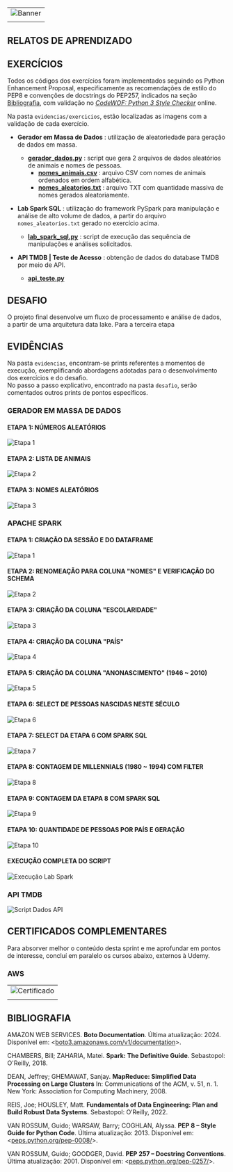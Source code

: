 #

||
|---|
|![Banner](/assets/banner-sprint8.png)|
||

## RELATOS DE APRENDIZADO

## EXERCÍCIOS

Todos os códigos dos exercícios foram implementados seguindo os Python Enhancement Proposal, especificamente as recomendações de estilo do PEP8 e convenções de docstrings do PEP257, indicados na seção [Bibliografia](#bibliografia), com validação no [*CodeWOF: Python 3 Style Checker*](https://www.codewof.co.nz/style/python3/) online.

Na pasta `evidencias/exercicios`, estão localizadas as imagens com a validação de cada exercício.

* **Gerador em Massa de Dados** : utilização de aleatoriedade para geração de dados em massa.
  * [**gerador_dados.py**](./exercicios/spark_batch/gerador_dados.py) : script que gera 2 arquivos de dados aleatórios de animais e nomes de pessoas.
    * [**nomes_animais.csv**](./exercicios/spark_batch/nomes_animais.csv) : arquivo CSV com nomes de animais ordenados em ordem alfabética.
    * [**nomes_aleatorios.txt**](./exercicios/spark_batch/nomes_aleatorios.txt) : arquivo TXT com quantidade massiva de nomes gerados aleatoriamente.

* **Lab Spark SQL** : utilização do framework PySpark para manipulação e análise de alto volume de dados, a partir do arquivo `nomes_aleatorios.txt` gerado no exercício acima.
  * [**lab_spark_sql.py**](./exercicios/spark_batch/lab_spark_sql.py) : script de execução das sequência de manipulações e análises solicitados.

* **API TMDB | Teste de Acesso** : obtenção de dados do database TMDB por meio de API.
  * [**api_teste.py**](./exercicios/tmdb/api_teste.py)

## DESAFIO

O projeto final desenvolve um fluxo de processamento e análise de dados, a partir de uma arquitetura data lake. Para a terceira etapa

## EVIDÊNCIAS

Na pasta `evidencias`, encontram-se prints referentes a momentos de execução, exemplificando abordagens adotadas para o desenvolvimento dos exercícios e do desafio.  
No passo a passo explicativo, encontrado na pasta `desafio`, serão comentados outros prints de pontos específicos.

### GERADOR EM MASSA DE DADOS

#### ETAPA 1: NÚMEROS ALEATÓRIOS

![Etapa 1](./evidencias/exercicios/2-gerador-etapa1.png)

#### ETAPA 2: LISTA DE ANIMAIS

![Etapa 2](./evidencias/exercicios/3-gerador-etapa2.png)

#### ETAPA 3: NOMES ALEATÓRIOS

![Etapa 3](./evidencias/exercicios/4-gerador-etapa3.png)

### APACHE SPARK

#### ETAPA 1: CRIAÇÃO DA SESSÃO E DO DATAFRAME

![Etapa 1](./evidencias/exercicios/5-lab-spark-etapa1.png)

#### ETAPA 2: RENOMEAÇÃO PARA COLUNA "NOMES" E VERIFICAÇÃO DO SCHEMA

![Etapa 2](./evidencias/exercicios/6-lab-spark-etapa2.png)

#### ETAPA 3: CRIAÇÃO DA COLUNA "ESCOLARIDADE"

![Etapa 3](./evidencias/exercicios/7-lab-spark-etapa3.png)

#### ETAPA 4: CRIAÇÃO DA COLUNA "PAÍS"

![Etapa 4](./evidencias/exercicios/8-lab-spark-etapa4.png)

#### ETAPA 5: CRIAÇÃO DA COLUNA "ANONASCIMENTO" (1946 ~ 2010)

![Etapa 5](./evidencias/exercicios/9-lab-spark-etapa5.png)

#### ETAPA 6: SELECT DE PESSOAS NASCIDAS NESTE SÉCULO

![Etapa 6](./evidencias/exercicios/10-lab-spark-etapa6.png)

#### ETAPA 7: SELECT DA ETAPA 6 COM SPARK SQL

![Etapa 7](./evidencias/exercicios/11-lab-spark-etapa7.png)

#### ETAPA 8: CONTAGEM DE MILLENNIALS (1980 ~ 1994) COM FILTER

![Etapa 8](./evidencias/exercicios/12-lab-spark-etapa8.png)

#### ETAPA 9: CONTAGEM DA ETAPA 8 COM SPARK SQL

![Etapa 9](./evidencias/exercicios/13-lab-spark-etapa9.png)

#### ETAPA 10: QUANTIDADE DE PESSOAS POR PAÍS E GERAÇÃO

![Etapa 10](./evidencias/exercicios/14-lab-spark-etapa10.png)

#### EXECUÇÃO COMPLETA DO SCRIPT

![Execução Lab Spark](./evidencias/exercicios/15-execucao-lab-spark-script.gif)

### API TMDB

![Script Dados API](./evidencias/exercicios/1-tmdb-filmes.png)

## CERTIFICADOS COMPLEMENTARES

Para absorver melhor o conteúdo desta sprint e me aprofundar em pontos de interesse, concluí em paralelo os cursos abaixo, externos à Udemy.

### AWS

| |
|---|
|![Certificado](./certificados/)|
||

## BIBLIOGRAFIA

AMAZON WEB SERVICES. **Boto Documentation**. Última atualização: 2024. Disponível em: <[boto3.amazonaws.com/v1/documentation](https://boto3.amazonaws.com/v1/documentation/api/latest/index.html)>.

CHAMBERS, Bill; ZAHARIA, Matei. **Spark: The Definitive Guide**. Sebastopol: O'Reilly, 2018.

DEAN, Jeffrey; GHEMAWAT, Sanjay. **MapReduce: Simplified Data Processing on Large Clusters** In: Communications of the ACM, v. 51, n. 1. New York: Association for Computing Machinery, 2008.

REIS, Joe; HOUSLEY, Matt. **Fundamentals of Data Engineering: Plan and Build Robust Data Systems**. Sebastopol: O’Reilly, 2022.

VAN ROSSUM, Guido; WARSAW, Barry; COGHLAN, Alyssa. **PEP 8 – Style Guide for Python Code**. Última atualização: 2013. Disponível em: <[peps.python.org/pep-0008/](https://peps.python.org/pep-0008/)>.  

VAN ROSSUM, Guido; GOODGER, David. **PEP 257 – Docstring Conventions**. Última atualização: 2001. Disponível em: <[peps.python.org/pep-0257/](https://peps.python.org/pep-0257/)>.

